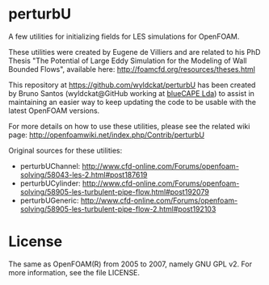 perturbU
========

A few utilities for initializing fields for LES simulations for OpenFOAM.

These utilities were created by Eugene de Villiers and are related to his PhD Thesis "The Potential of Large Eddy Simulation for the Modeling of Wall Bounded Flows", available here: http://foamcfd.org/resources/theses.html

This repository at https://github.com/wyldckat/perturbU has been created by Bruno Santos (wyldckat@GitHub working at [blueCAPE Lda](www.bluecape.com.pt)) to assist in maintaining an easier way to keep updating the code to be usable with the latest OpenFOAM versions.

For more details on how to use these utilities, please see the related wiki page: http://openfoamwiki.net/index.php/Contrib/perturbU

Original sources for these utilities:

 * perturbUChannel: http://www.cfd-online.com/Forums/openfoam-solving/58043-les-2.html#post187619
 * perturbUCylinder: http://www.cfd-online.com/Forums/openfoam-solving/58905-les-turbulent-pipe-flow.html#post192079
 * perturbUGeneric: http://www.cfd-online.com/Forums/openfoam-solving/58905-les-turbulent-pipe-flow-2.html#post192103


License
=======

The same as OpenFOAM(R) from 2005 to 2007, namely GNU GPL v2. For more information, see the file LICENSE.
